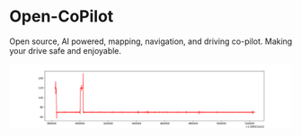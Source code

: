 # Open-CoPilot
Open source, AI powered, mapping, navigation, and driving co-pilot. Making your drive safe and enjoyable.

![sample figure](https://github.com/blakete/Wearable-Data-Analysis/blob/master/figures/time.png)
